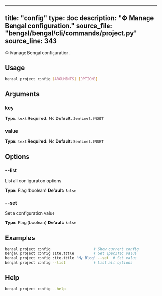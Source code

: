 
---
title: "config"
type: doc
description: "⚙️  Manage Bengal configuration."
source_file: "bengal/bengal/cli/commands/project.py"
source_line: 343
---

⚙️  Manage Bengal configuration.


## Usage

```bash
bengal project config [ARGUMENTS] [OPTIONS]
```

## Arguments

### key

**Type:** `text`
**Required:** No
**Default:** `Sentinel.UNSET`

### value

**Type:** `text`
**Required:** No
**Default:** `Sentinel.UNSET`


## Options

### --list

List all configuration options

**Type:** Flag (boolean)
**Default:** `False`

### --set

Set a configuration value

**Type:** Flag (boolean)
**Default:** `False`



## Examples

```bash
bengal project config                    # Show current config
bengal project config site.title         # Get specific value
bengal project config site.title "My Blog" --set  # Set value
bengal project config --list             # List all options
```



## Help

```bash
bengal project config --help
```
